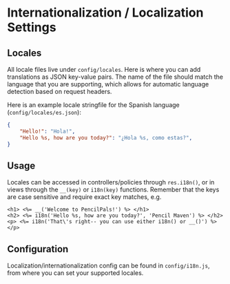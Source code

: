 # Internationalization / Localization Settings

## Locales
All locale files live under `config/locales`. Here is where you can add translations
as JSON key-value pairs. The name of the file should match the language that you are supporting, which allows for automatic language detection based on request headers.

Here is an example locale stringfile for the Spanish language (`config/locales/es.json`):
```json
{
    "Hello!": "Hola!",
    "Hello %s, how are you today?": "¿Hola %s, como estas?",
}
```
## Usage
Locales can be accessed in controllers/policies through `res.i18n()`, or in views through the `__(key)` or `i18n(key)` functions.
Remember that the keys are case sensitive and require exact key matches, e.g.

```ejs
<h1> <%= __('Welcome to PencilPals!') %> </h1>
<h2> <%= i18n('Hello %s, how are you today?', 'Pencil Maven') %> </h2>
<p> <%= i18n('That\'s right-- you can use either i18n() or __()') %> </p>
```

## Configuration
Localization/internationalization config can be found in `config/i18n.js`, from where you can set your supported locales.
